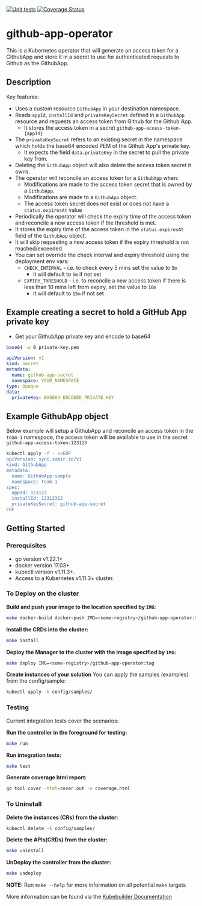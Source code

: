 [![Unit tests](https://github.com/samirtahir91/github-app-operator/actions/workflows/tests.yaml/badge.svg)](https://github.com/samirtahir91/github-app-operator/actions/workflows/tests.yaml)
[![Coverage Status](https://coveralls.io/repos/github/samirtahir91/github-app-operator/badge.svg)](https://coveralls.io/github/samirtahir91/github-app-operator)

# github-app-operator
This is a Kubernetes operator that will generate an access token for a GithubApp and store it in a secret to use for authenticated requests to Github as the GithubApp.

## Description
Key features:
- Uses a custom resource `GithubApp` in your destination namespace.
- Reads `appId`, `installId` and `privateKeySecret` defined in a `GithubApp` resource and requests an access token from Github for the Github App.
  - It stores the access token in a secret `github-app-access-token-{appId}`
- The `privateKeySecret` refers to an existing secret in the namespace which holds the base64 encoded PEM of the Github App's private key.
  - It expects the field `data.privateKey` in the secret to pull the private key from.
- Deleting the `GithubApp` object will also delete the access token secret it owns.
- The operator will reconcile an access token for a `GithubApp` when:
    - Modifications are made to the access token secret that is owned by a `GithubApp`.
    - Modifications are made to a `GithubApp` object.
    - The access token secret does not exist or does not have a `status.expiresAt` value
- Periodically the operator will check the expiry time of the access token and reconcile a new access token if the threshold is met.
- It stores the expiry time of the access token in the `status.expiresAt` field of the `GithubApp` object.
- It will skip requesting a new access token if the expiry threshold is not reached/exceeded.
- You can set override the check interval and expiry threshold using the deployment env vars:
  - `CHECK_INTERVAL` - i.e. to check every 5 mins set the value to `5m`
    - It will default to `5m` if not set
  - `EXPIRY_THRESHOLD` - i.e. to reconcile a new access token if there is less than 10 mins left from expiry, set the value to `10m`
    - It will default to `15m` if not set

## Example creating a secret to hold a GitHub App private key
- Get your GithubApp private key and encode to base64
```sh
base64 -w 0 private-key.pem
```
```yaml
apiVersion: v1
kind: Secret
metadata:
  name: github-app-secret
  namespace: YOUR_NAMESPACE
type: Opaque
data:
  privateKey: BASE64_ENCODED_PRIVATE_KEY
```
## Example GithubApp object
Below example will setup a GithubApp and reconcile an access token in the `team-1` namespace, the access token will be available to use in the secret `github-app-access-token-123123`
```sh
kubectl apply -f - <<EOF
apiVersion: sync.samir.io/v1
kind: GithubApp
metadata:
  name: GithubApp-sample
  namespace: team-1
spec:
  appId: 123123
  installId: 12312312
  privateKeySecret: github-app-secret
EOF
```

## Getting Started

### Prerequisites
- go version v1.22.1+
- docker version 17.03+.
- kubectl version v1.11.3+.
- Access to a Kubernetes v1.11.3+ cluster.

### To Deploy on the cluster
**Build and push your image to the location specified by `IMG`:**

```sh
make docker-build docker-push IMG=<some-registry>/github-app-operator:tag
```

**Install the CRDs into the cluster:**

```sh
make install
```

**Deploy the Manager to the cluster with the image specified by `IMG`:**

```sh
make deploy IMG=<some-registry>/github-app-operator:tag
```

**Create instances of your solution**
You can apply the samples (examples) from the config/sample:

```sh
kubectl apply -k config/samples/
```

### Testing

Current integration tests cover the scenarios:


**Run the controller in the foreground for testing:**
```sh
make run
```

**Run integration tests:**
```sh
make test
```

**Generate coverage html report:**
```sh
go tool cover -html=cover.out -o coverage.html
```

### To Uninstall
**Delete the instances (CRs) from the cluster:**

```sh
kubectl delete -k config/samples/
```

**Delete the APIs(CRDs) from the cluster:**

```sh
make uninstall
```

**UnDeploy the controller from the cluster:**

```sh
make undeploy
```

**NOTE:** Run `make --help` for more information on all potential `make` targets

More information can be found via the [Kubebuilder Documentation](https://book.kubebuilder.io/introduction.html)
